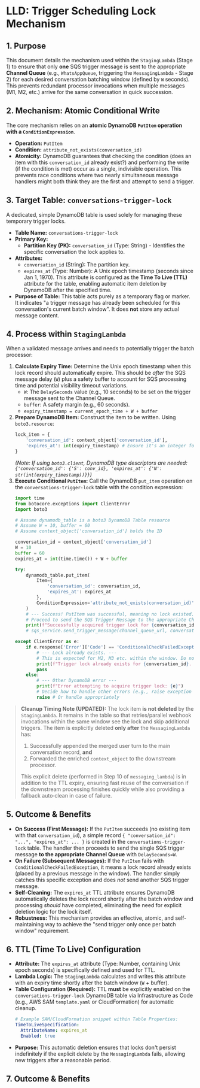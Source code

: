 # LLD: Trigger Scheduling Lock Mechanism

## 1. Purpose

This document details the mechanism used within the `StagingLambda` (Stage 1) to ensure that only **one** SQS trigger message is sent to the appropriate **Channel Queue** (e.g., `WhatsAppQueue`, triggering the `MessagingLambda` - Stage 2) for each desired conversation batching window (defined by `W` seconds). This prevents redundant processor invocations when multiple messages (M1, M2, etc.) arrive for the same conversation in quick succession.

## 2. Mechanism: Atomic Conditional Write

The core mechanism relies on an **atomic DynamoDB `PutItem` operation with a `ConditionExpression`**.

*   **Operation:** `PutItem`
*   **Condition:** `attribute_not_exists(conversation_id)`
*   **Atomicity:** DynamoDB guarantees that checking the condition (does an item with this `conversation_id` already exist?) and performing the write (if the condition is met) occur as a single, indivisible operation. This prevents race conditions where two nearly simultaneous message handlers might both think they are the first and attempt to send a trigger.

## 3. Target Table: `conversations-trigger-lock`

A dedicated, simple DynamoDB table is used solely for managing these temporary trigger locks.

*   **Table Name:** `conversations-trigger-lock`
*   **Primary Key:**
    *   **Partition Key (PK):** `conversation_id` (Type: String) - Identifies the specific conversation the lock applies to.
*   **Attributes:**
    *   `conversation_id` (String): The partition key.
    *   `expires_at` (Type: Number): A Unix epoch timestamp (seconds since Jan 1, 1970). This attribute is configured as the **Time To Live (TTL)** attribute for the table, enabling automatic item deletion by DynamoDB after the specified time.
*   **Purpose of Table:** This table acts purely as a temporary flag or marker. It indicates "a trigger message has already been scheduled for this conversation's current batch window". It does **not** store any actual message content.

## 4. Process within `StagingLambda`

When a validated message arrives and needs to potentially trigger the batch processor:

1.  **Calculate Expiry Time:** Determine the Unix epoch timestamp when this lock record should automatically expire. This should be *after* the SQS message delay (`W`) plus a safety buffer to account for SQS processing time and potential visibility timeout variations.
    *   `W`: The `DelaySeconds` value (e.g., 10 seconds) to be set on the trigger message sent to the Channel Queue.
    *   `buffer`: A safety margin (e.g., 60 seconds).
    *   `expiry_timestamp = current_epoch_time + W + buffer`
2.  **Prepare DynamoDB Item:** Construct the item to be written. Using `boto3.resource`:
    ```python
    lock_item = {
        'conversation_id': context_object['conversation_id'],
        'expires_at': int(expiry_timestamp) # Ensure it's an integer for DynamoDB Number type
    }
    ```
    *(Note: If using `boto3.client`, DynamoDB type descriptors are needed: `{'conversation_id': {'S': conv_id}, 'expires_at': {'N': str(int(expiry_timestamp))}}`)*
3.  **Execute Conditional `PutItem`:** Call the DynamoDB `put_item` operation on the `conversations-trigger-lock` table with the condition expression:
    ```python
    import time
    from botocore.exceptions import ClientError
    import boto3

    # Assume dynamodb_table is a boto3 DynamoDB Table resource
    # Assume W = 10, buffer = 60
    # Assume context_object['conversation_id'] holds the ID

    conversation_id = context_object['conversation_id']
    W = 10
    buffer = 60
    expires_at = int(time.time()) + W + buffer

    try:
        dynamodb_table.put_item(
            Item={
                'conversation_id': conversation_id,
                'expires_at': expires_at
            },
            ConditionExpression='attribute_not_exists(conversation_id)'
        )
        # --- Success! PutItem was successful, meaning no lock existed. ---
        # Proceed to send the SQS Trigger Message to the appropriate Channel Queue here
        print(f"Successfully acquired trigger lock for {conversation_id}. Sending SQS trigger to Channel Queue.")
        # sqs_service.send_trigger_message(channel_queue_url, conversation_id, W) # Example call

    except ClientError as e:
        if e.response['Error']['Code'] == 'ConditionalCheckFailedException':
            # --- Lock already exists. ---
            # This is expected for M2, M3 etc. within the window. Do nothing.
            print(f"Trigger lock already exists for {conversation_id}. No SQS trigger sent.")
            pass
        else:
            # --- Other DynamoDB error ---
            print(f"Error attempting to acquire trigger lock: {e}")
            # Decide how to handle other errors (e.g., raise exception for retry?)
            raise # Or handle appropriately

    ```

> **Cleanup Timing Note (UPDATED):**
> The lock item **is not deleted** by the `StagingLambda`.  It remains in the table so that retries/parallel webhook invocations within the same window see the lock and skip additional triggers.  The item is explicitly deleted **only after** the `MessagingLambda` has:
> 1. Successfully appended the merged user turn to the main conversation record, **and**
> 2. Forwarded the enriched `context_object` to the downstream processor.
>
> This explicit delete (performed in Step 10 of `messaging_lambda`) is in addition to the TTL expiry, ensuring fast reuse of the conversation if the downstream processing finishes quickly while also providing a fallback auto‑clean in case of failure.

## 5. Outcome & Benefits

*   **On Success (First Message):** If the `PutItem` succeeds (no existing item with that `conversation_id`), a simple record `{ "conversation_id": "...", "expires_at": ... }` is created in the `conversations-trigger-lock` table. The handler then proceeds to send the single SQS trigger message **to the appropriate Channel Queue** with `DelaySeconds=W`.
*   **On Failure (Subsequent Messages):** If the `PutItem` fails with `ConditionalCheckFailedException`, it means a lock record already exists (placed by a previous message in the window). The handler simply catches this specific exception and does *not* send another SQS trigger message.
*   **Self-Cleaning:** The `expires_at` TTL attribute ensures DynamoDB automatically deletes the lock record shortly after the batch window and processing *should* have completed, eliminating the need for explicit deletion logic for the lock itself.
*   **Robustness:** This mechanism provides an effective, atomic, and self-maintaining way to achieve the "send trigger only once per batch window" requirement.

## 6. TTL (Time To Live) Configuration

*   **Attribute:** The `expires_at` attribute (Type: Number, containing Unix epoch seconds) is specifically defined and used for TTL.
*   **Lambda Logic:** The `StagingLambda` calculates and writes this attribute with an expiry time shortly after the batch window (`W` + buffer).
*   **Table Configuration (Required):** TTL **must** be explicitly enabled on the `conversations-trigger-lock` DynamoDB table via Infrastructure as Code (e.g., AWS SAM `template.yaml` or CloudFormation) for automatic cleanup.
    ```yaml
    # Example SAM/CloudFormation snippet within Table Properties:
    TimeToLiveSpecification:
      AttributeName: expires_at
      Enabled: true
    ```
*   **Purpose:** This automatic deletion ensures that locks don't persist indefinitely if the explicit delete by the `MessagingLambda` fails, allowing new triggers after a reasonable period.

## 7. Outcome & Benefits 
